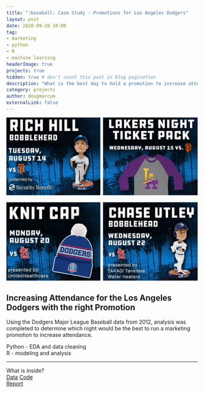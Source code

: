 ```yaml
---
title: ":baseball: Case Study - Promotions for Los Angeles Dodgers"
layout: post
date: 2020-09-28 10:00
tag: 
- marketing
- python
- R
- machine learning
headerImage: true
projects: true
hidden: true # don't count this post in blog pagination
description: "What is the best day to hold a promotion to increase attendance"
category: projects
author: dougmarcum
externalLink: false
---
```


![Screenshot](/assets/images/dodgers_marketing.png)

## Increasing Attendance for the Los Angeles Dodgers with the right Promotion  

Using the Dodgers Major League Baseball data from 2012, analysis was completed to determine which night would be the best to run a marketing promotion to increase attendance.  

Python - EDA and data cleaning  
R - modeling and analysis  

---

What is inside?  
[Data](https://github.com/MarcumDoug/Case_Study_Marketing_Promotion/tree/main/Data)
[Code](https://github.com/MarcumDoug/Case_Study_Marketing_Promotion/tree/main/Code)    
[Report](https://github.com/MarcumDoug/Case_Study_Marketing_Promotion/tree/main/Report)
